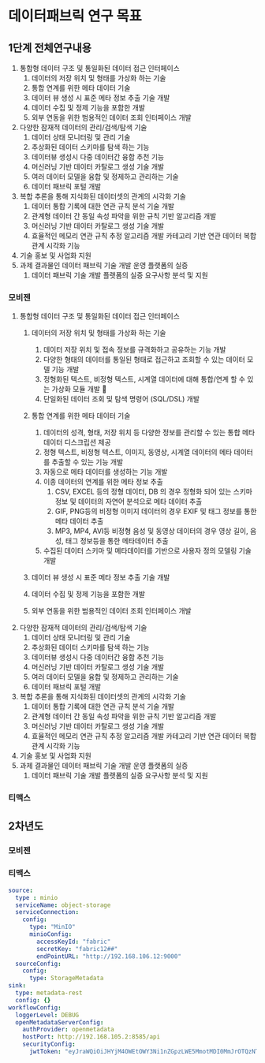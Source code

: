 # 데이터패브릭 연구 목표

## 1단계 전체연구내용

1. 통합형 데이터 구조 및 통일화된 데이터 접근 인터페이스  
    1. 데이터의 저장 위치 및 형태를 가상화 하는 기술
    2. 통합 연계를 위한 메타 데이터 기술
    3. 데이터 뷰 생성 시 표준 메타 정보 추출 기술 개발
    4. 데이터 수집 및 정제 기능을 포함한   개발
    5. 외부 연동을 위한 범용적인 데이터 조회 인터페이스 개발
2. 다양한 잠재적 데이터의 관리/검색/탐색 기술  
    1. 데이터 상태 모니터링 및 관리 기술  
    2. 추상화된 데이터 스키마를 탐색 하는 기능  
    3. 데이터뷰 생성시 다중 데이터간 융합 추천 기능  
    4. 머신러닝 기반 데이터 카탈로그 생성 기술 개발
    5. 여러 데이터 모델을 융합 및 정제하고 관리하는 기술
    6. 데이터 패브릭 포털 개발  
3. 복합 추론을 통해 지식화된 데이터셋의 관계의 시각화 기술  
    1. 데이터 통합 기록에 대한 연관 규칙 분석 기술 개발
    2. 관계형 데이터 간 동일 속성 파악을 위한 규칙 기반 알고리즘 개발  
    3. 머신러닝 기반 데이터 카탈로그 생성 기술 개발
    4. 효율적인 메모리 연관 규칙 추정 알고리즘 개발 카테고리 기반 연관 데이터 복합관계 시각화 기능
4. 기술 홍보 및 사업화 지원  
5. 과제 결과물인 데이터 패브릭 기술 개발 운영 플랫폼의 실증  
   1. 데이터 패브릭 기술 개발 플랫폼의 실증 요구사항 분석 및 지원  

### 모비젠

1. 통합형 데이터 구조 및 통일화된 데이터 접근 인터페이스  
    1. 데이터의 저장 위치 및 형태를 가상화 하는 기술  
       1. 데이터 저장 위치 및 접속 정보를 규격화하고 공유하는 기능 개발  
       2. 다양한 형태의 데이터를 통일된 형태로 접근하고 조회할 수 있는 데이터 모델 기능 개발  
       3. 정형화된 텍스트, 비정형 텍스트, 시계열 데이터에 대해 통합/연계 할 수 있는 가상화 모듈 개발 
       4. 단일화된 데이터 조회 및 탐색 명령어 (SQL/DSL) 개발
    2. 통합 연계를 위한 메타 데이터 기술  
       1. 데이터의 성격, 형태, 저장 위치 등 다양한 정보를 관리할 수 있는 통합 메타데이터 디스크립션 제공  
       2. 정형 텍스트, 비정형 텍스트, 이미지, 동영상, 시계열 데이터의 메타 데이터를 추출할 수 있는 기능 개발  
       3. 자동으로 메타 데이터를 생성하는 기능 개발  
       4. 이종 데이터의 연계를 위한 메타 정보 추출  
          1. CSV, EXCEL 등의 정형 데이터, DB 의 경우 정형화 되어 있는 스키마 정보 및 데이터의 자연어 분석으로 메타 데이터 추출  
          2. GIF, PNG등의 비정형 이미지 데이터의 경우 EXIF 및 태그 정보를 통한 메타 데이터 추출  
          3. MP3, MP4, AVI등 비정형 음성 및 동영상 데이터의 경우 영상 길이, 음성, 태그 정보등을 통한 메타데이터 추출  
       5. 수집된 데이터 스키마 및 메타데이터를 기반으로 사용자 정의 모델링 기술 개발  

    3. 데이터 뷰 생성 시 표준 메타 정보 추출 기술 개발
    4. 데이터 수집 및 정제 기능을 포함한   개발
    5. 외부 연동을 위한 범용적인 데이터 조회 인터페이스 개발
2. 다양한 잠재적 데이터의 관리/검색/탐색 기술  
    1. 데이터 상태 모니터링 및 관리 기술  
    2. 추상화된 데이터 스키마를 탐색 하는 기능  
    3. 데이터뷰 생성시 다중 데이터간 융합 추천 기능  
    4. 머신러닝 기반 데이터 카탈로그 생성 기술 개발
    5. 여러 데이터 모델을 융합 및 정제하고 관리하는 기술
    6. 데이터 패브릭 포털 개발  
3. 복합 추론을 통해 지식화된 데이터셋의 관계의 시각화 기술  
    1. 데이터 통합 기록에 대한 연관 규칙 분석 기술 개발
    2. 관계형 데이터 간 동일 속성 파악을 위한 규칙 기반 알고리즘 개발  
    3. 머신러닝 기반 데이터 카탈로그 생성 기술 개발
    4. 효율적인 메모리 연관 규칙 추정 알고리즘 개발 카테고리 기반 연관 데이터 복합관계 시각화 기능
4. 기술 홍보 및 사업화 지원  
5. 과제 결과물인 데이터 패브릭 기술 개발 운영 플랫폼의 실증  
   1. 데이터 패브릭 기술 개발 플랫폼의 실증 요구사항 분석 및 지원  

### 티맥스

## 2차년도
### 모비젠
### 티맥스

```yaml
source:
  type : minio
  serviceName: object-storage
  serviceConnection:
    config:
      type: "MinIO"
      minioConfig:
        accessKeyId: "fabric"
        secretKey: "fabric12##"
        endPointURL: "http://192.168.106.12:9000"
  sourceConfig:
    config:
      type: StorageMetadata
sink:
  type: metadata-rest
  config: {}
workflowConfig:
  loggerLevel: DEBUG
  openMetadataServerConfig:
    authProvider: openmetadata
    hostPort: http://192.168.105.2:8585/api
    securityConfig:
      jwtToken: "eyJraWQiOiJHYjM4OWEtOWY3Ni1nZGpzLWE5MmotMDI0MmJrOTQzNTYiLCJhbGciOiJSUzI1NiIsInR5cCI6IkpXVCJ9.eyJpc3MiOiJvcGVuLW1ldGFkYXRhLm9yZyIsInN1YiI6ImluZ2VzdGlvbi1ib3QiLCJyb2xlcyI6WyJJbmdlc3Rpb25Cb3RSb2xlIl0sImVtYWlsIjoiaW5nZXN0aW9uLWJvdEBvcGVubWV0YWRhdGEub3JnIiwiaXNCb3QiOnRydWUsInRva2VuVHlwZSI6IkJPVCIsImlhdCI6MTcxNjg2OTI1OSwiZXhwIjpudWxsfQ.c5rtxy62_ErzrWNLy_gtHqLiaelXXBf_1-r5kp1hEF3zu9yMVXJI7axI3aNH6jCJOWZpTC6pESvzA23ljbKeuMIahnao4sR9KXeZdH3Fj6YwHAaoOiweS3Z7CfandHdi8pna0Bq0901_6CHx6ctf-A6jHv_wenxtaG5wRa3tVO_yOBJM1MJhmt2XJXkShj51zYjEqIxYSARENLgUKFI8LMv4335xdu3Zhje0NbLMID36fgefTKEokR4cjCC8m8pRLGEGWCaXZ6vaxudI9Qn3qypfkTg16w3TVa964L8ltJALrauBHDL5y-YEt6tL0IP4DR7LZ7Nlogv8DREn9HDDlA"
```
